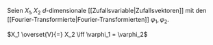 Seien $X_1, X_2$ $d$-dimensionale [[Zufallsvariable|Zufallsvektoren]] mit den [[Fourier-Transformierte|Fourier-Transformierten]] $\varphi_1, \varphi_2$.

$X_1 \overset{V}{=} X_2 \iff \varphi_1 = \varphi_2$